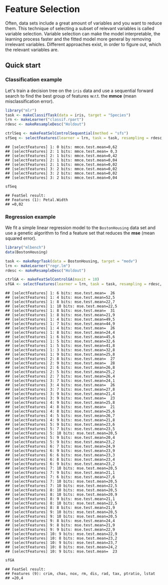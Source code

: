 Feature Selection
==================

Often, data sets include a great amount of variables and you want to reduce them. This technique of selecting a subset of relevant variables is called variable selection. Variable selection can make the model interpretable, the learning process faster and the fitted model more general by removing irrelevant variables.  Different approaches exist, in order to figure out, which the relevant variables are.


Quick start
-----------

### Classification example

Let's train a decision tree on the ``iris`` data and use a sequential forward search to find the best group of features w.r.t. the **mmce** (mean misclassification error).


```r
library("mlr")
task <- makeClassifTask(data = iris, target = "Species")
lrn <- makeLearner("classif.rpart")
rdesc <- makeResampleDesc("Holdout")

ctrlSeq <- makeFeatSelControlSequential(method = "sfs")
sfSeq <- selectFeatures(learner = lrn, task = task, resampling = rdesc, control = ctrlSeq)
```

```
## [selectFeatures] 1: 0 bits: mmce.test.mean=0,62
## [selectFeatures] 2: 1 bits: mmce.test.mean= 0,3
## [selectFeatures] 2: 1 bits: mmce.test.mean=0,42
## [selectFeatures] 2: 1 bits: mmce.test.mean=0,04
## [selectFeatures] 2: 1 bits: mmce.test.mean=0,02
## [selectFeatures] 3: 2 bits: mmce.test.mean=0,02
## [selectFeatures] 3: 2 bits: mmce.test.mean=0,02
## [selectFeatures] 3: 2 bits: mmce.test.mean=0,04
```

```r
sfSeq
```

```
## FeatSel result:
## Features (1): Petal.Width
## =0,02
```



### Regression example

We fit a simple linear regression model to the ``BostonHousing`` data set and use a genetic algorithm to find a feature set that reduces the **mse** (mean squared error).


```r
library("mlbench")
data(BostonHousing)

task <- makeRegrTask(data = BostonHousing, target = "medv")
lrn <- makeLearner("regr.lm")
rdesc <- makeResampleDesc("Holdout")

ctrlGA <- makeFeatSelControlGA(maxit = 10)
sfGA <- selectFeatures(learner = lrn, task = task, resampling = rdesc, control = ctrlGA)
```

```
## [selectFeatures] 1: 6 bits: mse.test.mean=  26
## [selectFeatures] 1: 4 bits: mse.test.mean=52,5
## [selectFeatures] 1: 8 bits: mse.test.mean=22,7
## [selectFeatures] 1: 10 bits: mse.test.mean=22,5
## [selectFeatures] 1: 8 bits: mse.test.mean=  31
## [selectFeatures] 1: 8 bits: mse.test.mean=21,9
## [selectFeatures] 1: 4 bits: mse.test.mean=49,5
## [selectFeatures] 1: 7 bits: mse.test.mean=44,9
## [selectFeatures] 1: 4 bits: mse.test.mean=  26
## [selectFeatures] 1: 8 bits: mse.test.mean=24,4
## [selectFeatures] 1: 6 bits: mse.test.mean=45,6
## [selectFeatures] 1: 5 bits: mse.test.mean=32,6
## [selectFeatures] 1: 5 bits: mse.test.mean=41,8
## [selectFeatures] 1: 3 bits: mse.test.mean=32,8
## [selectFeatures] 1: 9 bits: mse.test.mean=25,8
## [selectFeatures] 2: 8 bits: mse.test.mean=  27
## [selectFeatures] 2: 9 bits: mse.test.mean=  28
## [selectFeatures] 2: 6 bits: mse.test.mean=26,8
## [selectFeatures] 2: 5 bits: mse.test.mean=25,2
## [selectFeatures] 2: 7 bits: mse.test.mean=26,4
## [selectFeatures] 3: 7 bits: mse.test.mean=24,1
## [selectFeatures] 3: 4 bits: mse.test.mean=  26
## [selectFeatures] 3: 7 bits: mse.test.mean=27,8
## [selectFeatures] 3: 9 bits: mse.test.mean=21,4
## [selectFeatures] 3: 9 bits: mse.test.mean=  23
## [selectFeatures] 4: 9 bits: mse.test.mean=25,8
## [selectFeatures] 4: 8 bits: mse.test.mean=  21
## [selectFeatures] 4: 8 bits: mse.test.mean=25,6
## [selectFeatures] 4: 5 bits: mse.test.mean=26,7
## [selectFeatures] 4: 9 bits: mse.test.mean=21,8
## [selectFeatures] 5: 9 bits: mse.test.mean=23,6
## [selectFeatures] 5: 7 bits: mse.test.mean=23,5
## [selectFeatures] 5: 10 bits: mse.test.mean=20,5
## [selectFeatures] 5: 9 bits: mse.test.mean=20,4
## [selectFeatures] 5: 9 bits: mse.test.mean=23,2
## [selectFeatures] 6: 7 bits: mse.test.mean=24,9
## [selectFeatures] 6: 9 bits: mse.test.mean=23,9
## [selectFeatures] 6: 6 bits: mse.test.mean=23,3
## [selectFeatures] 6: 8 bits: mse.test.mean=23,4
## [selectFeatures] 6: 9 bits: mse.test.mean=23,2
## [selectFeatures] 7: 10 bits: mse.test.mean=20,5
## [selectFeatures] 7: 9 bits: mse.test.mean=21,1
## [selectFeatures] 7: 6 bits: mse.test.mean=27,6
## [selectFeatures] 7: 10 bits: mse.test.mean=20,5
## [selectFeatures] 7: 10 bits: mse.test.mean=22,5
## [selectFeatures] 8: 10 bits: mse.test.mean=20,5
## [selectFeatures] 8: 10 bits: mse.test.mean=20,9
## [selectFeatures] 8: 9 bits: mse.test.mean=21,1
## [selectFeatures] 8: 10 bits: mse.test.mean=22,5
## [selectFeatures] 8: 8 bits: mse.test.mean=21,9
## [selectFeatures] 9: 10 bits: mse.test.mean=20,5
## [selectFeatures] 9: 10 bits: mse.test.mean=20,5
## [selectFeatures] 9: 8 bits: mse.test.mean=24,4
## [selectFeatures] 9: 8 bits: mse.test.mean=21,9
## [selectFeatures] 9: 9 bits: mse.test.mean=22,9
## [selectFeatures] 10: 9 bits: mse.test.mean=22,9
## [selectFeatures] 10: 8 bits: mse.test.mean=23,2
## [selectFeatures] 10: 9 bits: mse.test.mean=23,7
## [selectFeatures] 10: 8 bits: mse.test.mean=24,2
## [selectFeatures] 10: 9 bits: mse.test.mean=  23
```

```r
sfGA
```

```
## FeatSel result:
## Features (9): crim, chas, nox, rm, dis, rad, tax, ptratio, lstat
## =20,4
```


